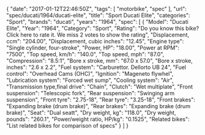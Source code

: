{
    "date": "2017-01-12T22:46:50Z",
    "tags": [
        "motorbike",
        "spec"
    ],
    "url": "spec\/ducati\/1964\/ducati-elite",
    "title": "Sport Ducati Elite",
    "categories": "Sport",
    "brands": "ducati",
    "years": "1964",
    "spec": [
        {
            "Model": "Ducati Elite",
            "Year": "1964",
            "Category": "Sport",
            "Rating": "Do you know this bike?Click here to rate it. We miss 2 votes to show the rating",
            "Displacement, ccm": "204.00",
            "Displacement, cubic inches": "12.45",
            "Engine type": "Single cylinder, four-stroke",
            "Power, HP": "18.00",
            "Power at RPM": "7500",
            "Top speed, km\/h": "140.0",
            "Top speed, mph": "87.0",
            "Compression": "8.5:1",
            "Bore x stroke, mm": "67.0 x 57.0",
            "Bore x stroke, inches": "2.6 x 2.2",
            "Fuel system": "Carburettor. Dellorto UB 24",
            "Fuel control": "Overhead Cams (OHC)",
            "Ignition": "Mageneto flywhel",
            "Lubrication system": "Forced wet sump",
            "Cooling system": "Air",
            "Transmission type,final drive": "Chain",
            "Clutch": "Wet multiplate",
            "Front suspension": "Telescopic fork",
            "Rear suspension": "Swinging arm suspension",
            "Front tyre": "2.75-18",
            "Rear tyre": "3.25-18",
            "Front brakes": "Expanding brake (drum brake)",
            "Rear brakes": "Expanding brake (drum brake)",
            "Seat": "Dual seatt",
            "Dry weight, kg": "118.0",
            "Dry weight, pounds": "260.1",
            "Power\/weight ratio, HP\/kg": "0.1525",
            "Related bikes": "List related bikes for comparison of specs"
        }
    ]
}